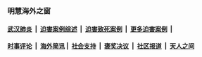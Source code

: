 
### 明慧海外之窗

####  [武汉肺炎](indexes/365.md?t=07091401) &nbsp;|&nbsp;  [迫害案例综述](indexes/328.md?t=07091401) &nbsp;|&nbsp; [迫害致死案例](indexes/277.md?t=07091401)  &nbsp;|&nbsp; [更多迫害案例](indexes/81.md?t=07091401)  &nbsp;|&nbsp; 
####  [时事评论](indexes/19.md?t=07091401) &nbsp;|&nbsp; [海外简讯](indexes/245.md?t=07091401)&nbsp;|&nbsp;  [社会支持](indexes/140.md?t=07091401) &nbsp;|&nbsp; [褒奖决议](indexes/282.md?t=07091401) &nbsp;|&nbsp; [社区报道](indexes/91.md?t=07091401)  &nbsp;|&nbsp; [天人之间](indexes/78.md?t=07091401) 


